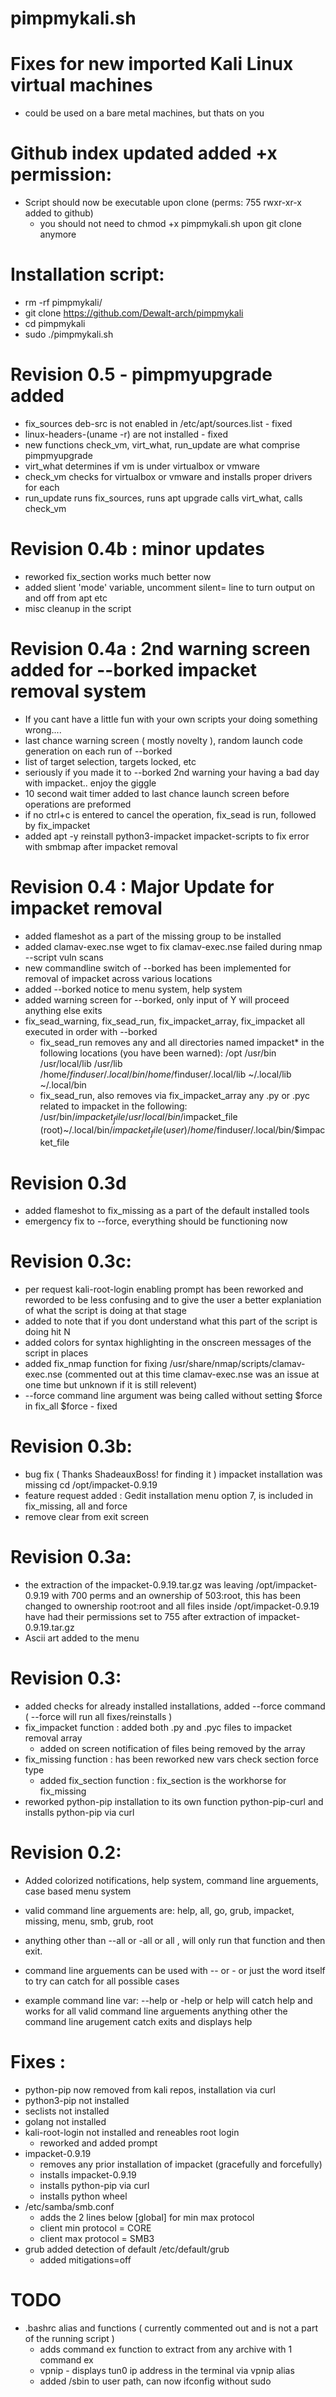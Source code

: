 # pimpmykali.sh

# Fixes for new imported Kali Linux virtual machines
- could be used on a bare metal machines, but thats on you

# Github index updated added +x permission: 
- Script should now be executable upon clone (perms: 755 rwxr-xr-x added to github) 
  - you should not need to chmod +x pimpmykali.sh upon git clone anymore

# Installation script:
- rm -rf pimpmykali/
- git clone https://github.com/Dewalt-arch/pimpmykali
- cd pimpmykali
- sudo ./pimpmykali.sh

# Revision 0.5 - pimpmyupgrade added
   - fix_sources deb-src is not enabled in /etc/apt/sources.list - fixed
   - linux-headers-(uname -r) are not installed - fixed
   - new functions check_vm, virt_what, run_update are what comprise pimpmyupgrade
   - virt_what determines if vm is under virtualbox or vmware
   - check_vm checks for virtualbox or vmware and installs proper drivers for each
   - run_update runs fix_sources, runs apt upgrade calls virt_what, calls check_vm
   
# Revision 0.4b : minor updates
   - reworked fix_section works much better now
   - added slient 'mode' variable, uncomment silent= line to turn output on and off from apt etc 
   - misc cleanup in the script

# Revision 0.4a : 2nd warning screen added for --borked impacket removal system
   - If you cant have a little fun with your own scripts your doing something wrong....
   - last chance warning screen ( mostly novelty ), random launch code generation on each run of --borked
   - list of target selection, targets locked, etc 
   - seriously if you made it to --borked 2nd warning your having a bad day with impacket.. enjoy the giggle
   - 10 second wait timer added to last chance launch screen before operations are preformed
   - if no ctrl+c is entered to cancel the operation, fix_sead is run, followed by fix_impacket
   - added apt -y reinstall python3-impacket impacket-scripts to fix error with smbmap after impacket removal

# Revision 0.4 : Major Update for impacket removal
   - added flameshot as a part of the missing group to be installed
   - added clamav-exec.nse wget to fix clamav-exec.nse failed during nmap --script vuln scans
   - new commandline switch of --borked has been implemented for removal of impacket across various locations
   - added --borked notice to menu system, help system
   - added warning screen for --borked, only input of Y will proceed anything else exits
   - fix_sead_warning, fix_sead_run, fix_impacket_array, fix_impacket all executed in order with --borked
     - fix_sead_run removes any and all directories named impacket* in the following locations (you have been warned): 
        /opt /usr/bin /usr/local/lib /usr/lib /home/$finduser/.local/bin /home/$finduser/.local/lib ~/.local/lib ~/.local/bin
      - fix_sead_run, also removes via fix_impacket_array any .py or .pyc related to impacket in the following: 
        /usr/bin/$impacket_file /usr/local/bin/$impacket_file 
         (root)~/.local/bin/$impacket_file 
         (user)/home/$finduser/.local/bin/$impacket_file

# Revision 0.3d
  - added flameshot to fix_missing as a part of the default installed tools
  - emergency fix to --force, everything should be functioning now

# Revision 0.3c: 
  - per request kali-root-login enabling prompt has been reworked and reworded to be less confusing and
    to give the user a better explaniation of what the script is doing at that stage 
  - added to note that if you dont understand what this part of the script is doing hit N
  - added colors for syntax highlighting in the onscreen messages of the script in places
  - added fix_nmap function for fixing /usr/share/nmap/scripts/clamav-exec.nse (commented out at this time
    clamav-exec.nse was an issue at one time but unknown if it is still relevent)
  - --force command line argument was being called without setting $force in fix_all $force - fixed

# Revision 0.3b: 
  - bug fix ( Thanks ShadeauxBoss! for finding it ) impacket installation was missing cd /opt/impacket-0.9.19 
  - feature request added : Gedit installation menu option 7, is included in fix_missing, all and force
  - remove clear from exit screen

# Revision 0.3a: 
- the extraction of the impacket-0.9.19.tar.gz was leaving /opt/impacket-0.9.19 with 700 perms
  and an ownership of 503:root, this has been changed to ownership root:root and all files inside
  /opt/impacket-0.9.19 have had their permissions set to 755 after extraction of impacket-0.9.19.tar.gz
- Ascii art added to the menu
  
# Revision 0.3: 
- added checks for already installed installations, added --force command ( --force will run all fixes/reinstalls )
- fix_impacket function : added both .py and .pyc files to impacket removal array
  - added on screen notification of files being removed by the array
- fix_missing function  : has been reworked new vars check section force type
  - added fix_section function : fix_section is the workhorse for fix_missing
- reworked python-pip installation to its own function python-pip-curl and installs python-pip via curl 

# Revision 0.2: 
- Added colorized notifications, help system, command line arguements, case based menu system
- valid command line arguements are: help, all, go, grub, impacket, missing, menu, smb, grub, root
- anything other than --all or -all or all , will only run that function and then exit.
- command line arguements can be used with -- or - or just the word itself to try can catch for all possible cases
 
- example command line var: --help or -help or help will catch help and works for all valid command line arguements
  anything other the command line arugement catch exits and displays help 

# Fixes : 
- python-pip now removed from kali repos, installation via curl 
- python3-pip not installed
- seclists not installed
- golang not installed 
- kali-root-login not installed and reneables root login
  - reworked and added prompt
- impacket-0.9.19
  - removes any prior installation of impacket (gracefully and forcefully)
  - installs impacket-0.9.19 
  - installs python-pip via curl 
  - installs python wheel
- /etc/samba/smb.conf
  - adds the 2 lines below [global] for min max protocol
  - client min protocol = CORE
  - client max protocol = SMB3
- grub added detection of default /etc/default/grub
  - added mitigations=off 

# TODO   
- .bashrc alias and functions ( currently commented out and is not a part of the running script ) 
  - adds command ex function to extract from any archive with 1 command ex 
  - vpnip - displays tun0 ip address in the terminal via vpnip alias 
  - added /sbin to user path, can now ifconfig without sudo
